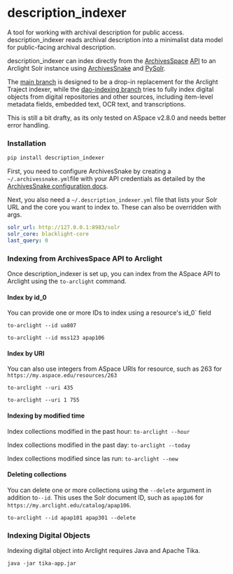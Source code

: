# description_indexer
A tool for working with archival description for public access. description_indexer reads archival description into a minimalist data model for public-facing archival description.

description_indexer can index directly from the [ArchivesSpace](https://github.com/archivesspace/archivesspace) [API](https://archivesspace.github.io/archivesspace/api/#introduction) to an Arclight Solr instance using [ArchivesSnake](https://github.com/archivesspace-labs/ArchivesSnake) and [PySolr](https://github.com/django-haystack/pysolr).

The [main branch](https://github.com/UAlbanyArchives/description_indexer) is designed to be a drop-in replacement for the Arclight Traject indexer, while the [dao-indexing branch](https://github.com/UAlbanyArchives/description_indexer/tree/dao-indexing) tries to fully index digital objects from digital repositories and other sources, including item-level metadata fields, embedded text, OCR text, and transcriptions. 

This is still a bit drafty, as its only tested on ASpace v2.8.0 and needs better error handling.

### Installation

```python
pip install description_indexer
```

First, you need to configure ArchivesSnake by creating a `~/.archivessnake.yml`file with your API credentials as detailed by the [ArchivesSnake configuration docs](https://github.com/archivesspace-labs/ArchivesSnake#configuration).

Next, you also need a `~/.description_indexer.yml` file that lists your Solr URL and the core you want to index to. These can also be overridden with args.

```yml
solr_url: http://127.0.0.1:8983/solr
solr_core: blacklight-core
last_query: 0
```

### Indexing from ArchivesSpace API to Arclight

Once description_indexer is set up, you can index from the ASpace API to Arclight using the `to-arclight` command.

#### Index by id_0

You can provide one or more IDs to index using a resource's id_0` field

`to-arclight --id ua807`

`to-arclight --id mss123 apap106`

#### Index by URI

You can also use integers from ASpace URIs for resource, such as 263 for `https://my.aspace.edu/resources/263`

`to-arclight --uri 435`

`to-arclight --uri 1 755`

#### Indexing by modified time

Index collections modified in the past hour: `to-arclight --hour`

Index collections modified in the past day: `to-arclight --today`

Index collections modified since las run: `to-arclight --new`

#### Deleting collections

You can delete one or more collections using the `--delete` argument in addition to`--id`. This uses the Solr document ID, such as `apap106` for `https://my.arclight.edu/catalog/apap106`.

`to-arclight --id apap101 apap301 --delete`



### Indexing Digital Objects

Indexing digital object into Arclight requires Java and Apache Tika. 

`java -jar tika-app.jar`
